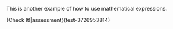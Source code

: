 This is another example of how to use mathematical expressions. 

{Check It!|assessment}(test-3726953814)
